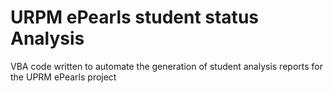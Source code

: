 # URPM ePearls student status Analysis

VBA code written to automate the generation of student analysis reports for the UPRM ePearls project
